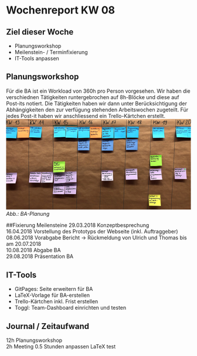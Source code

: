 # Wochenreport KW 08

## Ziel dieser Woche
* Planungsworkshop
* Meilenstein- / Terminfixierung
* IT-Tools anpassen


## Planungsworkshop
Für die BA ist ein Workload von 360h pro Person vorgesehen. Wir haben die verschiednen Tätigkeiten runtergebrochen auf 8h-Blöcke und diese auf Post-its notiert. Die Tätigkeiten haben wir dann unter Berücksichtigung der Abhängigkeiten den zur verfügung stehenden Arbeitswochen zugeteilt. Für jedes Post-it haben wir anschliessend ein Trello-Kärtchen erstellt.
![Screenshot](/img/terminplan.png)
*Abb.: BA-Planung*


##Fixierung Meilensteine
29.03.2018 Konzeptbesprechung  
16.04.2018 Vorstellung des Prototyps der Webseite (inkl. Auftraggeber)  
08.06.2018 Vorabgabe Bericht -> Rückmeldung von Ulrich und Thomas bis am 20.07.2018  
10.08.2018 Abgabe BA  
29.08.2018 Präsentation BA  


## IT-Tools
* GitPages: Seite erweitern für BA
* LaTeX-Vorlage für BA-erstellen
* Trello-Kärtchen inkl. Frist erstellen
* Toggl: Team-Dashboard einrichten und testen

## Journal / Zeitaufwand
12h Planungsworkshop  
2h Meeting
0.5 Stunden anpassen LaTeX
test
